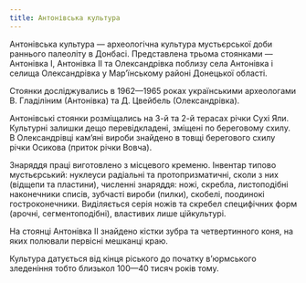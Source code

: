 ```yaml
---
title: Антонівська культура
---
```


Антонівська культура — археологічна культура мустьєрської доби раннього палеоліту в Донбасі. Представлена трьома стоянками — Антонівка I, Антонівка II та Олександрівка поблизу села Антонівка і селища Олександрівка у Мар’їнському районі Донецької області.

Стоянки досліджувались в 1962—1965 роках українськими археологами В. Гладіліним (Антонівка) та Д. Цвейбель (Олександрівка).

Антонівські стоянки розміщались на 3-й та 2-й терасах річки Сухі Яли. Культурні залишки дещо перевідкладені, зміщені по береговому схилу. В Олександрівці кам’яні вироби знайдено в товщі берегового схилу річки Осикова (приток річки Вовча).

Знаряддя праці виготовлено з місцевого кременю. Інвентар типово мустьєрський: нуклеуси радіальні та протопризматичні, сколи з них (відщепи та пластини), численні знаряддя: ножі, скребла, листоподібні наконечники списів, зубчасті вироби (пилки), скобелі, поодинокі гостроконечники. Виділяється серія ножів та скребел специфічних форм (арочні, сегментоподібні), властивих лише ційкультурі.

На стоянці Антонівка II знайдено кістки зубра та четвертинного коня, на яких полювали первісні мешканці краю.

Культура датується від кінця ріського до початку в’юрмського зледеніння тобто близькол 100—40 тисяч років тому.